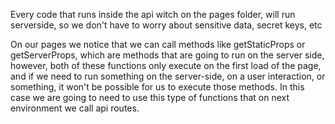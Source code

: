 Every code that runs inside the api witch on the pages folder, will run serverside, so we don't have to worry about sensitive
data, secret keys, etc

On our pages we notice that we can call methods like getStaticProps or getServerProps, which are methods that are going
to run on the server side, however, both of these functions only execute on the first load of the page, and if we need
to run something on the server-side, on a user interaction, or something, it won't be possible for us to execute those
methods.
In this case we are going to need to use this type of functions that on next environment we call api routes.